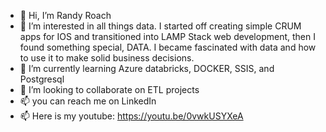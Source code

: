 - 👋 Hi, I’m Randy Roach
- 👀 I’m interested in all things data. I started off creating simple CRUM apps for IOS and transitioned into LAMP Stack web development, then I found something special, DATA.  I became fascinated with data and how to use it to make solid business decisions. 
- 🌱 I’m currently learning Azure databricks, DOCKER, SSIS, and Postgresql
- 💞️ I’m looking to collaborate on ETL projects
- 📫 you can reach me on LinkedIn
- 📫 Here is my youtube: https://youtu.be/0vwkUSYXeA
